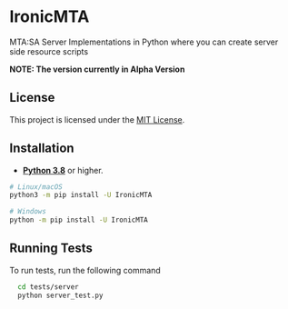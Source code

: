 
# IronicMTA

MTA:SA Server Implementations in Python where you can create server side resource scripts

**NOTE: The version currently in Alpha Version**
## License

This project is licensed under the [MIT License](LICENSE).


## Installation

* [**Python 3.8**](https://python.org) or higher.

```bash
# Linux/macOS
python3 -m pip install -U IronicMTA

# Windows
python -m pip install -U IronicMTA
```
    
## Running Tests

To run tests, run the following command

```bash
  cd tests/server
  python server_test.py
```

